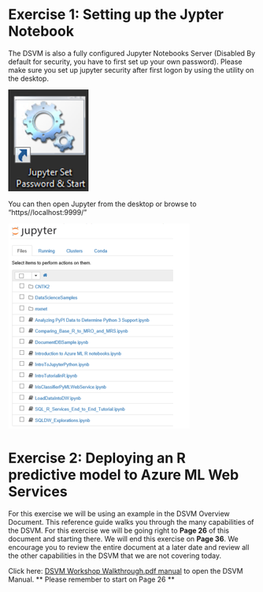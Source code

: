 # Exercise 1: Setting up the Jypter Notebook

The DSVM is also a fully configured Jupyter Notebooks Server (Disabled By default for security, you
have to first set up your own password). Please make sure you set up jupyter security after first logon by using the utility on the desktop.

![Screenshot](images/04-SetupJupyter.png)

You can then open Jupyter from the desktop or browse to “https//localhost:9999/”

![Screenshot](images/04-JupyterList.png)


# Exercise 2: Deploying an R predictive model to Azure ML Web Services

For this exercise we will be using an example in the DSVM Overview Document.  This reference guide walks you through the many capabilities of the DSVM.   For this exercise we will be going right to **Page 26** of this document and starting there.  We will end this exercise on **Page 36**.  We encourage you to review the entire document at a later date and review all the other capabilities in the DSVM that we are not covering today.

Click here: [DSVM Workshop Walkthrough.pdf manual](https://github.com/chadgr/MLLab/blob/master/ResourceFiles/DSVM%20Workshop%20Walkthrough.pdf) to open the DSVM Manual.  ** Please remember to start on Page 26 **
